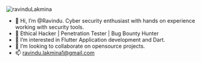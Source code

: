 ![ravinduLakmina](https://user-images.githubusercontent.com/60037870/219934179-53fdeaea-6b03-417e-bb5e-061d30b740bc.png)


- 👋 Hi, I’m @Ravindu. Cyber security enthusiast with hands on experience working with security tools.
- 🌱 Ethical Hacker | Penetration Tester | Bug Bounty Hunter
- 👀 I’m interested in Flutter Application development and Dart.
- 💞️ I’m looking to collaborate on opensource projects.
- 📫 ravindu.lakmina1@gmail.com

<!---
Ravi-lk/Ravi-lk is a ✨ special ✨ repository because its `README.md` (this file) appears on your GitHub profile.
You can click the Preview link to take a look at your changes.
--->
